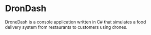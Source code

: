 # DronDash
DroneDash is a console application written in C# that simulates a food delivery system from restaurants to customers using drones.
